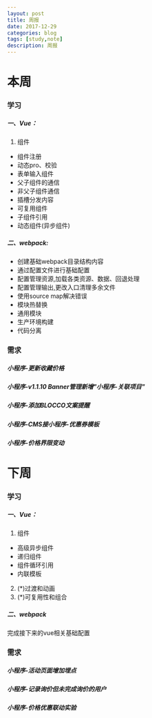 ```yaml
---
layout: post
title: 周报
date: 2017-12-29
categories: blog
tags: [study,note]
description: 周报
---
```


# 本周
### 学习
##### 一、Vue：
1. 组件
- 组件注册
- 动态pro、校验
- 表单输入组件
- 父子组件的通信
- 非父子组件通信
- 插槽分发内容
- 可复用组件
- 子组件引用
- 动态组件(异步组件)

##### 二、webpack:
- 创建基础webpack目录结构内容
- 通过配置文件进行基础配置
- 配置管理资源,加载各类资源、数据、回退处理
- 配置管理输出,更改入口清理多余文件
- 使用source map解决错误
- 模块热替换
- 通用模块
- 生产环境构建
- 代码分离

### 需求

##### 小程序-更新收藏价格
##### 小程序-v1.1.10 Banner管理新增"小程序-关联项目"
##### 小程序-添加BLOCCO文案提醒 
##### 小程序-CMS接小程序-优惠券模板
##### 小程序-价格界限变动

# 下周
### 学习
##### 一、Vue：
1. 组件
- 高级异步组件
- 递归组件
- 组件循环引用
- 内联模板
2. (*)过渡和动画
3. (*)可复用性和组合
##### 二、webpack
完成接下来的vue相关基础配置

### 需求
##### 小程序-活动页面增加埋点
##### 小程序-记录询价但未完成询价的用户
##### 小程序-价格优惠联动实验